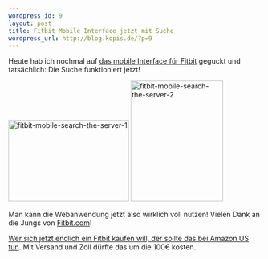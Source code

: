 ```yaml
--- 
wordpress_id: 9
layout: post
title: Fitbit Mobile Interface jetzt mit Suche
wordpress_url: http://blog.kopis.de/?p=9
---
```

Heute hab ich nochmal auf <a href="http://carstenringe.net/fitbit-mit-neuem-interface-fur-mobilgerate">das mobile Interface für Fitbit</a> geguckt und tatsächlich: Die Suche funktioniert jetzt!

<a title="fitbit-mobile-search-the-server-1 by cringe, on Flickr" href="http://www.flickr.com/photos/cringe/5271314326/"><img src="http://farm6.static.flickr.com/5285/5271314326_ac27ce39a1_m.jpg" alt="fitbit-mobile-search-the-server-1" width="240" height="162" /></a> <a title="fitbit-mobile-search-the-server-2 by cringe, on Flickr" href="http://www.flickr.com/photos/cringe/5271314328/"><img src="http://farm6.static.flickr.com/5287/5271314328_0a5bbd7431_m.jpg" alt="fitbit-mobile-search-the-server-2" width="184" height="240" /></a>

Man kann die Webanwendung jetzt also wirklich voll nutzen! Vielen Dank an die Jungs von <a href="http://Fitbit.com">Fitbit.com</a>!

<a href="http://www.amazon.com/Fitbit-Wireless-Personal-Trainer-fitbit/dp/B0031P3HY2/kopisde-21">Wer sich jetzt endlich ein Fitbit kaufen will, der sollte das bei Amazon US tun</a>. Mit Versand und Zoll dürfte das um die 100€ kosten.
